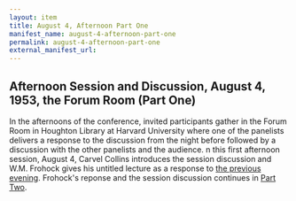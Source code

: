 ```yaml
---
layout: item
title: August 4, Afternoon Part One
manifest_name: august-4-afternoon-part-one
permalink: august-4-afternoon-part-one
external_manifest_url: 
---
```

## Afternoon Session and Discussion, August 4, 1953, the Forum Room (Part One)
In the afternoons of the conference, invited participants gather in the Forum Room in Houghton Library at Harvard University where one of the panelists delivers a response to the discussion from the night before followed by a discussion with the other panelists and the audience. n this first afternoon session, August 4, Carvel Collins introduces the session discussion and W.M. Frohock gives his untitled lecture as a response to <a href="https://tanyaclement.github.io/harvard1953/august-3-evening-part-one">the previous evening</a>. Frohock's reponse and the session discussion continues in <a href="https://tanyaclement.github.io/harvard1953/august-4-afternoon-part-two">Part Two</a>.

